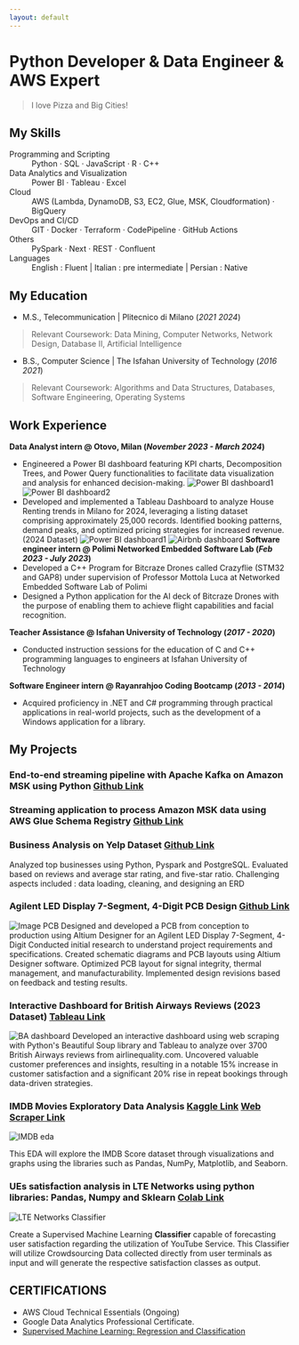 ```yaml
---
layout: default
---
```

# Python Developer & Data Engineer & AWS Expert
> I love Pizza and Big Cities!

## My Skills

<dl>
<dt>Programming and Scripting</dt>
<dd>Python · SQL · JavaScript · R · C++</dd>

<dt>Data Analytics and Visualization</dt>
<dd>Power BI · Tableau · Excel</dd>

<dt>Cloud</dt>
<dd>AWS (Lambda, DynamoDB, S3, EC2, Glue, MSK, Cloudformation) · BigQuery</dd>

<dt>DevOps and CI/CD</dt>
<dd>GIT · Docker · Terraform · CodePipeline · GitHub Actions</dd>

<dt>Others</dt>
<dd>PySpark · Next · REST · Confluent</dd>

<dt>Languages </dt>
<dd>English : Fluent | Italian : pre intermediate | Persian : Native</dd>
</dl>

## My Education
- M.S., Telecommunication	| Plitecnico di Milano (_2021 2024_)
> Relevant Coursework: Data Mining, Computer Networks, Network Design, Database II, Artificial Intelligence


- B.S., Computer Science | The Isfahan University of Technology (_2016 2021_)
> Relevant Coursework: Algorithms and Data Structures, Databases, Software Engineering, Operating Systems 

## Work Experience
**Data Analyst intern @ Otovo, Milan   (_November 2023 - March 2024_)**
- Engineered a Power BI dashboard featuring KPI charts, Decomposition Trees, and Power Query functionalities to facilitate data visualization and analysis for enhanced decision-making.
![Power BI dashboard1](/assets/img/itspendimage1.PNG)
![Power BI dashboard2](/assets/img/itspendimage2.PNG)
- Developed and implemented a Tableau Dashboard to analyze House Renting trends in Milano for 2024, leveraging a listing dataset comprising approximately 25,000 records. Identified booking patterns, demand peaks, and optimized pricing strategies for increased revenue. (2024 Dataset)
![Power BI dashboard1](https://public.tableau.com/app/profile/sajjad.goudarzi/viz/AnalysisofAirbnbinMilano2024/Dashboard1)
![Airbnb dashboard](/assets/img/airbnb_dash.PNG)
**Software engineer intern @ Polimi Networked Embedded Software Lab  (_Feb 2023 - July 2023_)**
- Developed a C++ Program for Bitcraze Drones called Crazyflie (STM32 and GAP8) under supervision of Professor Mottola Luca at Networked Embedded Software Lab of Polimi
- Designed a Python application for the AI deck of Bitcraze Drones with the purpose of enabling them to achieve flight capabilities and facial recognition.

**Teacher Assistance @ Isfahan University of Technology (_2017 - 2020_)**
- Conducted instruction sessions for the education of C and C++ programming languages to engineers at Isfahan University of Technology

**Software Engineer intern @ Rayanrahjoo Coding Bootcamp (_2013 - 2014_)**
- Acquired proficiency in .NET and C# programming through practical applications in real-world projects, such as the development of a Windows application for a library.


## My Projects

### End-to-end streaming pipeline with Apache Kafka on Amazon MSK using Python [Github Link](https://github.com/sajML/pipeline-Kafka-MSK-Python)

### Streaming application to process Amazon MSK data using AWS Glue Schema Registry [Github Link](https://github.com/sajML/streaming-Glue-MSK-CloudFormation)


### Business Analysis on Yelp Dataset [Github Link](https://github.com/sajML/PCB-Design-with-Altium)

Analyzed top businesses using Python, Pyspark and PostgreSQL. Evaluated based on reviews and average star rating, and five-star ratio. Challenging aspects included : data loading, cleaning, and designing an ERD

### Agilent LED Display 7-Segment, 4-Digit PCB Design [Github Link](https://github.com/sajML/PCB-Design-with-Altium)
![Image PCB](/assets/img/pcb1.png)
Designed and developed a PCB from conception to production using Altium Designer for an Agilent LED Display 7-Segment, 4-Digit
Conducted initial research to understand project requirements and specifications.
Created schematic diagrams and PCB layouts using Altium Designer software.
Optimized PCB layout for signal integrity, thermal management, and manufacturability.
Implemented design revisions based on feedback and testing results.


### Interactive Dashboard for British Airways Reviews (2023 Dataset) [Tableau Link](https://public.tableau.com/app/profile/sajjad.goudarzi/viz/Biritish_Airways_Reviews_2023/Dashboard1)
![BA dashboard](/assets/img/ba_reviews_dash.PNG)
Developed an interactive dashboard using web scraping with Python's Beautiful Soup library and Tableau to analyze over 3700 British Airways reviews from airlinequality.com. Uncovered valuable customer preferences and insights, resulting in a notable 15% increase in customer satisfaction and a significant 20% rise in repeat bookings through data-driven strategies.



### IMDB Movies Exploratory Data Analysis [Kaggle Link](https://www.kaggle.com/code/sajjad2goudarzi/eda-on-imdb-movies) [Web Scraper Link](https://www.kaggle.com/sajjad2goudarzi/web-scraping-on-airlinequality-using-beautifulsoup)
![IMDB eda](/assets/img/IMDB_p1.PNG)

This EDA will explore the IMDB Score dataset through visualizations and graphs using the libraries such as Pandas, NumPy, Matplotlib, and Seaborn.


### UEs satisfaction analysis in LTE Networks using python libraries: Pandas, Numpy and Sklearn [Colab Link](https://colab.research.google.com/drive/1_ZEKnJM_po6nMygCTDeFGpglsFbxpo0V?usp=sharing)
![LTE Networks Classifier](/assets/img/mrn_p1.PNG)

Create a Supervised Machine Learning **Classifier** capable of forecasting user satisfaction regarding the utilization of YouTube Service. This Classifier will utilize Crowdsourcing Data collected directly from user terminals as input and will generate the respective satisfaction classes as output.



## CERTIFICATIONS
- AWS Cloud Technical Essentials (Ongoing)
- Google Data Analytics Professional Certificate.
- [Supervised Machine Learning: Regression and Classification](https://www.coursera.org/account/accomplishments/verify/RJGKP7MEL6XP)
